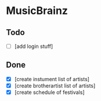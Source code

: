 # MusicBrainz

## Todo

- [ ] [add login stuff]

## Done

- [x] [create instument list of artists]
- [x] [create brotherartist list of artists]
- [x] [create schedule of festivals]
